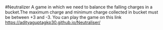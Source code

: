 #Neutralizer
A game in which we need to balance the falling charges in a bucket.The maximum charge and minimum charge collected in bucket must be between +3 and -3.
You can play the game on this link https://adityaguptagkp30.github.io/Neutraliser/
